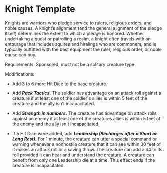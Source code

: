 # Knight Template
Knights are warriors who pledge service to rulers, religious orders, and noble causes. A knight’s alignment (and the general alignment of the pledge itself) determines the extent to which a pledge is honored. Whether undertaking a quest or patrolling a realm, a knight often travels with an entourage that includes squires and hirelings who are commoners, and is typically outfitted with the best equipment the ruler, religious order, or noble cause can buy.

Requirements: Sponsored, must not be a solitary creature type

Modifications: 

* Add 3 to 6 more Hit Dice to the base creature.

* Add ***Pack Tactics.*** The soldier has advantage on an attack roll against a creature if at least one of the soldier's allies is within 5 feet of the creature and the ally isn't incapacitated.

* Add ***Strength in numbers.*** The creature has advantage on attack rolls against an enemy if at least one of the creatures allies is within 5 feet of the enemy and the ally isn't incapacitated.

* If 5 Hit Dice were added, add ***Leadership (Recharges after a Short or Long Rest).*** For 1 minute, the creature can utter a special command or warning whenever a nonhostile creature that it can see within 30 feet of it makes an attack roll or a saving throw. The creature can add a d4 to its roll provided it can hear and understand the creature. A creature can benefit from only one Leadership die at a time. This effect ends if the creature is incapacitated.

